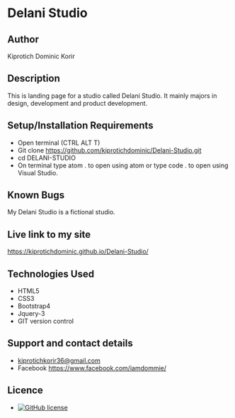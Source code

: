 # Delani Studio

## Author

Kiprotich Dominic Korir

## Description

This is landing page for a studio called Delani Studio. It mainly majors in design, development and product development.

## Setup/Installation Requirements

- Open terminal (CTRL ALT T)
- Git clone https://github.com/kiprotichdominic/Delani-Studio.git
- cd DELANI-STUDIO
- On terminal type atom . to open using atom or type code . to open using Visual Studio.

## Known Bugs

My Delani Studio is a fictional studio.

## Live link to my site

https://kiprotichdominic.github.io/Delani-Studio/

## Technologies Used

- HTML5
- CSS3
- Bootstrap4
- Jquery-3
- GIT version control

## Support and contact details

- kiprotichkorir36@gmail.com
- Facebook https://www.facebook.com/iamdommie/

## Licence

- [![GitHub license](https://img.shields.io/github/license/Naereen/StrapDown.js.svg)](https://github.com/Naereen/StrapDown.js/blob/master/LICENSE)
